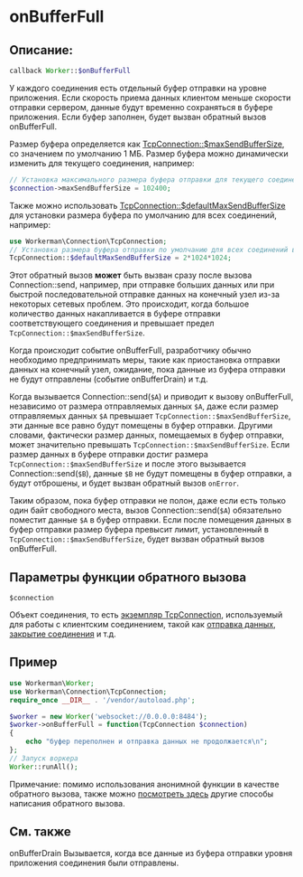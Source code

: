 # onBufferFull
## Описание:
```php
callback Worker::$onBufferFull
```

У каждого соединения есть отдельный буфер отправки на уровне приложения. Если скорость приема данных клиентом меньше скорости отправки сервером, данные будут временно сохраняться в буфере приложения. Если буфер заполнен, будет вызван обратный вызов onBufferFull.

Размер буфера определяется как [TcpConnection::$maxSendBufferSize](../tcp-connection/max-send-buffer-size.md), со значением по умолчанию 1 МБ. Размер буфера можно динамически изменить для текущего соединения, например:
```php
// Установка максимального размера буфера отправки для текущего соединения в байтах
$connection->maxSendBufferSize = 102400;
```
Также можно использовать [TcpConnection::$defaultMaxSendBufferSize](../tcp-connection/default-max-send-buffer-size.md) для установки размера буфера по умолчанию для всех соединений, например:
```php
use Workerman\Connection\TcpConnection;
// Установка размера буфера отправки по умолчанию для всех соединений в байтах
TcpConnection::$defaultMaxSendBufferSize = 2*1024*1024;
```

Этот обратный вызов **может** быть вызван сразу после вызова Connection::send, например, при отправке больших данных или при быстрой последовательной отправке данных на конечный узел из-за некоторых сетевых проблем. Это происходит, когда большое количество данных накапливается в буфере отправки соответствующего соединения и превышает предел `TcpConnection::$maxSendBufferSize`.

Когда происходит событие onBufferFull, разработчику обычно необходимо предпринимать меры, такие как приостановка отправки данных на конечный узел, ожидание, пока данные из буфера отправки не будут отправлены (событие onBufferDrain) и т.д.

Когда вызывается Connection::send(`$A`) и приводит к вызову onBufferFull, независимо от размера отправляемых данных `$A`, даже если размер отправляемых данных `$A` превышает `TcpConnection::$maxSendBufferSize`, эти данные все равно будут помещены в буфер отправки. Другими словами, фактически размер данных, помещаемых в буфер отправки, может значительно превышать `TcpConnection::$maxSendBufferSize`. Если размер данных в буфере отправки достиг размера `TcpConnection::$maxSendBufferSize` и после этого вызывается Connection::send(`$B`), данные `$B` не будут помещены в буфер отправки, а будут отброшены, и будет вызван обратный вызов `onError`.

Таким образом, пока буфер отправки не полон, даже если есть только один байт свободного места, вызов Connection::send(`$A`) обязательно поместит данные `$A` в буфер отправки. Если после помещения данных в буфер отправки размер буфера превысит лимит, установленный в `TcpConnection::$maxSendBufferSize`, будет вызван обратный вызов onBufferFull.

## Параметры функции обратного вызова

``` $connection ```

Объект соединения, то есть [экземпляр TcpConnection](../tcp-connection.md), используемый для работы с клиентским соединением, такой как [отправка данных](../tcp-connection/send.md), [закрытие соединения](../tcp-connection/close.md) и т.д.

## Пример

```php
use Workerman\Worker;
use Workerman\Connection\TcpConnection;
require_once __DIR__ . '/vendor/autoload.php';

$worker = new Worker('websocket://0.0.0.0:8484');
$worker->onBufferFull = function(TcpConnection $connection)
{
    echo "буфер переполнен и отправка данных не продолжается\n";
};
// Запуск воркера
Worker::runAll();
```

Примечание: помимо использования анонимной функции в качестве обратного вызова, также можно [посмотреть здесь](../faq/callback_methods.md) другие способы написания обратного вызова.

## См. также
onBufferDrain Вызывается, когда все данные из буфера отправки уровня приложения соединения были отправлены.
